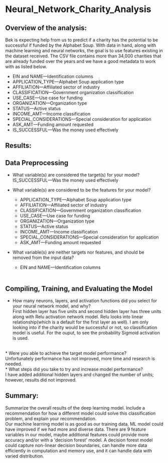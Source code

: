 # Neural_Network_Charity_Analysis

## Overview of the analysis:
Bek is expecting help from us to predict if a charity has the potential to be successful if funded by the Alphabet Soup.
With data in hand, along with machine learning and neural networks, the goal is to use features existing in the dataset received. 
The CSV file contains more than 34,000 charities that are already funded over the years and we have a good metadata to work with as listed below.

* EIN and NAME—Identification columns
* APPLICATION_TYPE—Alphabet Soup application type
* AFFILIATION—Affiliated sector of industry
* CLASSIFICATION—Government organization classification
* USE_CASE—Use case for funding
* ORGANIZATION—Organization type
* STATUS—Active status
* INCOME_AMT—Income classification
* SPECIAL_CONSIDERATIONS—Special consideration for application
* ASK_AMT—Funding amount requested
* IS_SUCCESSFUL—Was the money used effectively

## Results: 
## Data Preprocessing
* What variable(s) are considered the target(s) for your model? <br>
    IS_SUCCESSFUL—Was the money used effectively 

* What variable(s) are considered to be the features for your model?<br>
    - APPLICATION_TYPE—Alphabet Soup application type
    - AFFILIATION—Affiliated sector of industry
    - CLASSIFICATION—Government organization classification
    - USE_CASE—Use case for funding
    - ORGANIZATION—Organization type
    - STATUS—Active status
    - INCOME_AMT—Income classification
    - SPECIAL_CONSIDERATIONS—Special consideration for application
    - ASK_AMT—Funding amount requested
    
    <p>
* What variable(s) are neither targets nor features, and should be removed from the input data?<br>
    - EIN and NAME—Identification columns
    <br>
## Compiling, Training, and Evaluating the Model
* How many neurons, layers, and activation functions did you select for your neural network model, and why?<br>
    First hidden layer has five units and second hidden layer has three units along with Relu activation network model. Relu looks into linear relationship(which is a default for the first layer as well). I am only looking into if the charity would be successful or not, so classification model is useful. For the ouput, to see the probability Sigmoid activation is used.
<br>
* Were you able to achieve the target model performance?<br>
    Unfortunately performance has not improved, more time and research is needed.
    <br>
* What steps did you take to try and increase model performance?<br>
    I have added additional hidden layers and changed the number of units; however, results did not improved.
    <br>

## Summary: 
Summarize the overall results of the deep learning model. Include a recommendation for how a different model could solve this classification problem, and explain your recommendation.
<br>
Our machine learning model is as good as our training data, ML model could have improved if we had more and diverse data. There are 9 feature variables in our model, maybe additional features could provide more accuracy and/or with a 'decision forest' model. 
A decision forest model could capture non-linear decision boundaries, can handle more data efficiently in computation and memory use, and it can handle data with varied distribution.